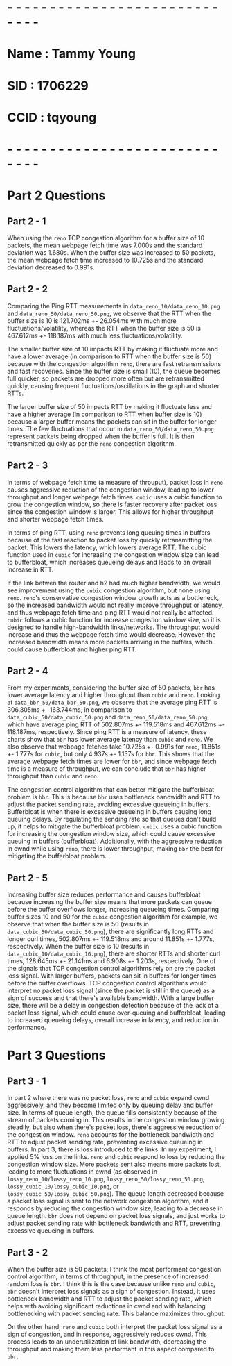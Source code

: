 # - - - - - - - - - - - - - - - - - - - - - - - - - - - - -
# Name : Tammy Young
# SID : 1706229
# CCID : tqyoung
# - - - - - - - - - - - - - - - - - - - - - - - - - - - - -

# Part 2 Questions

## Part 2 - 1
When using the `reno` TCP congestion algorithm for a buffer size of 10 packets, the mean webpage fetch time was 7.000s and the standard deviation was 1.680s. When the buffer size was increased to 50 packets, the mean webpage fetch time increased to 10.725s and the standard deviation decreased to 0.991s.

## Part 2 - 2
Comparing the Ping RTT measurements in `data_reno_10/data_reno_10.png` and `data_reno_50/data_reno_50.png`, we observe that the RTT when the buffer size is 10 is 121.702ms +- 26.054ms with much more fluctuations/volatility, whereas the RTT when the buffer size is 50 is 467.612ms +- 118.187ms with much less fluctuations/volatility.

The smaller buffer size of 10 impacts RTT by making it fluctuate more and have a lower average (in comparison to RTT when the buffer size is 50) because with the congestion algorithm `reno`, there are fast retransmissions and fast recoveries. Since the buffer size is small (10), the queue becomes full quicker, so packets are dropped more often but are retransmitted quickly, causing frequent fluctuations/oscillations in the graph and shorter RTTs.

The larger buffer size of 50 impacts RTT by making it fluctuate less and have a higher average (in comparison to RTT when buffer size is 10) because a larger buffer means the packets can sit in the buffer for longer times. The few fluctuations that occur in `data_reno_50/data_reno_50.png` represent packets being dropped when the buffer is full. It is then retransmitted quickly as per the `reno` congestion algorithm.

## Part 2 - 3
In terms of webpage fetch time (a measure of throuput), packet loss in `reno` causes aggressive reduction of the congestion window, leading to lower throughput and longer webpage fetch times. `cubic` uses a cubic function to grow the congestion window, so there is faster recovery after packet loss since the congestion window is larger. This allows for higher throughput and shorter webpage fetch times.

In terms of ping RTT, using `reno` prevents long queuing times in buffers because of the fast reaction to packet loss by quickly retransmitting the packet. This lowers the latency, which lowers average RTT. The cubic function used in `cubic` for increasing the congestion window size can lead to bufferbloat, which increases queueing delays and leads to an overall increase in RTT.

If the link betwen the router and h2 had much higher bandwidth, we would see improvement using the `cubic` congestion algorithm, but none using `reno`. `reno`'s conservative congestion window growth acts as a bottleneck, so the increased bandwidth would not really improve throughput or latency, and thus webpage fetch time and ping RTT would not really be affected. `cubic` follows a cubic function for increase congestion window size, so it is designed to handle high-bandwidth links/networks. The throughput would increase and thus the webpage fetch time would decrease. However, the increased bandwidth means more packets arriving in the buffers, which could cause bufferbloat and higher ping RTT.

## Part 2 - 4
From my experiments, considering the buffer size of 50 packets, `bbr` has lower average latency and higher throughput than `cubic` and `reno`. Looking at `data_bbr_50/data_bbr_50.png`, we observe that the average ping RTT is 306.305ms +- 163.744ms, in comparison to `data_cubic_50/data_cubic_50.png` and `data_reno_50/data_reno_50.png`, which have average ping RTT of 502.807ms +- 119.518ms and 467.612ms +- 118.187ms, respectively. Since ping RTT is a measure of latency, these charts show that `bbr` has lower average latency than `cubic` and `reno`. We also observe that webpage fetches take 10.725s +- 0.991s for `reno`, 11.851s +- 1.777s for `cubic`, but only 4.937s +- 1.157s for `bbr`. This shows that the average webpage fetch times are lower for `bbr`, and since webpage fetch time is a measure of throughput, we can conclude that `bbr` has higher throughput than `cubic` and `reno`.

The congestion control algorithm that can better mitigate the bufferbloat problem is `bbr`. This is because `bbr` uses bottleneck bandwidth and RTT to adjust the packet sending rate, avoiding excessive queueing in buffers. Bufferbloat is when there is excessive queueing in buffers causing long queuing delays. By regulating the sending rate so that queues don't build up, it helps to mitigate the bufferbloat problem. `cubic` uses a cubic function for increasing the congestion window size, which could cause excessive queuing in buffers (bufferbloat). Additionally, with the aggressive reduction in cwnd while using `reno`, there is lower throughput, making `bbr` the best for mitigating the bufferbloat problem.

## Part 2 - 5
Increasing buffer size reduces performance and causes bufferbloat because increasing the buffer size means that more packets can queue before the buffer overflows longer, increasing queueing times. Comparing buffer sizes 10 and 50 for the `cubic` congestion algorithm for example, we observe that when the buffer size is 50 (results in `data_cubic_50/data_cubic_50.png`), there are significantly long RTTs and longer curl times, 502.807ms +- 119.518ms and around 11.851s +- 1.777s, respectively. When the buffer size is 10 (results in `data_cubic_10/data_cubic_10.png`), there are shorter RTTs and shorter curl times, 128.645ms +- 21.141ms and 6.908s +- 1.203s, respectively. One of the signals that TCP congestion control algorithms rely on are the packet loss signal. With larger buffers, packets can sit in buffers for longer times before the buffer overflows. TCP congestion control algorithms would interpret no packet loss signal (since the packet is still in the queue) as a sign of success and that there's available bandwidth. With a large buffer size, there will be a delay in congestion detection because of the lack of a packet loss signal, which could cause over-queuing and bufferbloat, leading to increased queueing delays, overall increase in latency, and reduction in performance.

# Part 3 Questions

## Part 3 - 1
In part 2 where there was no packet loss, `reno` and `cubic` expand cwnd aggressively, and they become limited only by queuing delay and buffer size. In terms of queue length, the queue fills consistently because of the stream of packets coming in. This results in the congestion window growing steadily, but also when there's packet loss, there's aggressive reduction of the congestion window. `reno` accounts for the bottleneck bandwidth and RTT to adjust packet sending rate, preventing excessive queueing in buffers. In part 3, there is loss introduced to the links. In my experiment, I applied 5% loss on the links. `reno` and `cubic` respond to loss by reducing the congestion window size. More packets sent also means more packets lost, leading to more fluctuations in cwnd (as observed in `lossy_reno_10/lossy_reno_10.png`, `lossy_reno_50/lossy_reno_50.png`, `lossy_cubic_10/lossy_cubic_10.png`, or `lossy_cubic_50/lossy_cubic_50.png`). The queue length decreased because a packet loss signal is sent to the network congestion algorithm, and it responds by reducing the congestion window size, leading to a decrease in queue length. `bbr` does not depend on packet loss signals, and just works to adjust packet sending rate with bottleneck bandwidth and RTT, preventing excessive queueing in buffers.

## Part 3 - 2
When the buffer size is 50 packets, I think the most performant congestion control algorithm, in terms of throughput, in the presence of increased random loss is `bbr`. I think this is the case because unlike `reno` and `cubic`, `bbr` doesn't interpret loss signals as a sign of congestion. Instead, it uses bottleneck bandwidth and RTT to adjust the packet sending rate, which helps with avoiding significant reductions in cwnd and with balancing bottlenecking with packet sending rate. This balance maximizes throughput.

On the other hand, `reno` and `cubic` both interpret the packet loss signal as a sign of congestion, and in response, aggressively reduces cwnd. This process leads to an underutilization of link bandwidth, decreasing the throughput and making them less performant in this aspect compared to `bbr`.
